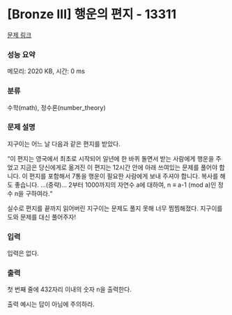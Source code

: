 # [Bronze III] 행운의 편지 - 13311 

[문제 링크](https://www.acmicpc.net/problem/13311) 

### 성능 요약

메모리: 2020 KB, 시간: 0 ms

### 분류

수학(math), 정수론(number_theory)

### 문제 설명

<p>지구이는 어느 날 다음과 같은 편지를 받았다.</p>

<p>“이 편지는 영국에서 최초로 시작되어 일년에 한 바퀴 돌면서 받는 사람에게 행운을 주었고 지금은 당신에게로 옮겨진 이 편지는 12시간 안에 아래 쓰여있는 문제를 풀어야 합니다. 이 편지를 포함해서 7통을 행운이 필요한 사람에게 보내 주셔야 합니다. 복사를 해도 좋습니다. ...(중략)… 2부터 1000까지의 자연수 a에 대하여, n ≡ a­-1 (mod a)인 정수 n을 구하여라.“</p>

<p>실수로 편지를 끝까지 읽어버린 지구이는 문제도 풀지 못해 너무 찜찜해졌다. 지구이를 도와 문제를 대신 풀어주자!</p>

### 입력 

 <p>입력은 없다.</p>

### 출력 

 <p>첫 번째 줄에 432자리 이내의 숫자 n을 출력한다.</p>

<p>출력 예시는 답이 아님에 주의하라.</p>

